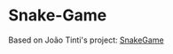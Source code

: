 # Snake-Game

Based on João Tinti's project: [SnakeGame](https://github.com/joaotinti75/Pygame/tree/master/Youtube)
